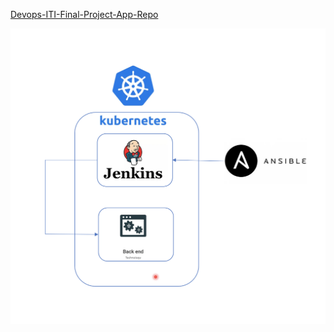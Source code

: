 [Devops-ITI-Final-Project-App-Repo](https://github.com/AhmedIbrahim-CS/Devops-ITI-Final-Project-App-Repo.git)


![project](project.png)
